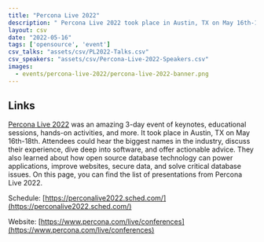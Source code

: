 ```yaml
---
title: "Percona Live 2022"
description: " Percona Live 2022 took place in Austin, TX on May 16th-18th, and it was an amazing 3-day event. Attendees learned about how open source database technology can power applications, improve websites, secure data, and solve critical database issues."
layout: csv
date: "2022-05-16"
tags: ['opensource', 'event']
csv_talks: "assets/csv/PL2022-Talks.csv"
csv_speakers: "assets/csv/Percona-Live-2022-Speakers.csv"
images:
  - events/percona-live-2022/percona-live-2022-banner.png
---
```


## Links

[Percona Live 2022](https://www.percona.com/live/conferences) was an amazing 3-day event of keynotes, educational sessions, hands-on activities, and more. It took place in Austin, TX on May 16th-18th. Attendees could hear the biggest names in the industry, discuss their experience, dive deep into software, and offer actionable advice. They also learned about how open source database technology can power applications, improve websites, secure data, and solve critical database issues. On this page, you can find the list of presentations from Percona Live 2022. 

Schedule: [https://perconalive2022.sched.com/](https://perconalive2022.sched.com/)

Website: [https://www.percona.com/live/conferences](https://www.percona.com/live/conferences)
